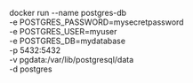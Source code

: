 docker run --name postgres-db \
-e POSTGRES_PASSWORD=mysecretpassword \
-e POSTGRES_USER=myuser \
-e POSTGRES_DB=mydatabase \
-p 5432:5432 \
-v pgdata:/var/lib/postgresql/data \
-d postgres
